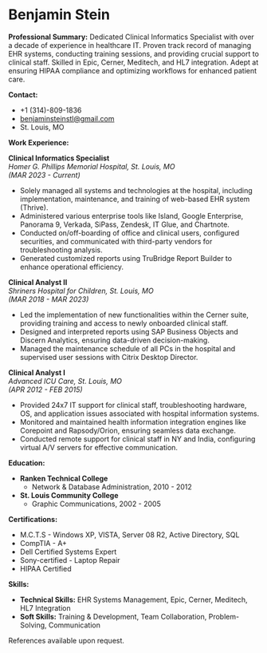 # Benjamin Stein

**Professional Summary:**
Dedicated Clinical Informatics Specialist with over a decade of experience in healthcare IT. Proven track record of managing EHR systems, conducting training sessions, and providing crucial support to clinical staff. Skilled in Epic, Cerner, Meditech, and HL7 integration. Adept at ensuring HIPAA compliance and optimizing workflows for enhanced patient care.

**Contact:**
- +1 (314)-809-1836
- benjaminsteinstl@gmail.com
- St. Louis, MO

**Work Experience:**

**Clinical Informatics Specialist**  
*Homer G. Phillips Memorial Hospital, St. Louis, MO*  
*(MAR 2023 - Current)*
- Solely managed all systems and technologies at the hospital, including implementation, maintenance, and training of web-based EHR system (Thrive).
- Administered various enterprise tools like Island, Google Enterprise, Panorama 9, Verkada, SiPass, Zendesk, IT Glue, and Chartnote.
- Conducted on/off-boarding of office and clinical users, configured securities, and communicated with third-party vendors for troubleshooting analysis.
- Generated customized reports using TruBridge Report Builder to enhance operational efficiency.

**Clinical Analyst II**  
*Shriners Hospital for Children, St. Louis, MO*  
*(MAR 2018 - MAR 2023)*
- Led the implementation of new functionalities within the Cerner suite, providing training and access to newly onboarded clinical staff.
- Designed and interpreted reports using SAP Business Objects and Discern Analytics, ensuring data-driven decision-making.
- Managed the maintenance schedule of all PCs in the hospital and supervised user sessions with Citrix Desktop Director.

**Clinical Analyst I**  
*Advanced ICU Care, St. Louis, MO*  
*(APR 2012 - FEB 2015)*
- Provided 24x7 IT support for clinical staff, troubleshooting hardware, OS, and application issues associated with hospital information systems.
- Monitored and maintained health information integration engines like Corepoint and Rapsody/Orion, ensuring seamless data exchange.
- Conducted remote support for clinical staff in NY and India, configuring virtual A/V servers for effective communication.

**Education:**
- **Ranken Technical College**
  - Network & Database Administration, 2010 - 2012
- **St. Louis Community College**
  - Graphic Communications, 2002 - 2005

**Certifications:**
- M.C.T.S - Windows XP, VISTA, Server 08 R2, Active Directory, SQL
- CompTIA - A+
- Dell Certified Systems Expert
- Sony-certified - Laptop Repair
- HIPAA Certified

**Skills:**
- **Technical Skills:** EHR Systems Management, Epic, Cerner, Meditech, HL7 Integration
- **Soft Skills:** Training & Development, Team Collaboration, Problem-Solving, Communication

References available upon request.